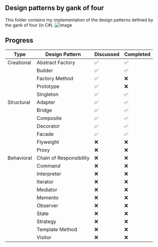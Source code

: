 ## Design patterns by gank of four

This folder contains my implementation of the design patterns defined by the gank of four (in C#).
![image](https://github.com/Navusas/garbage/assets/32360417/de4023d4-2595-46d5-a830-13657c7ca985)



## Progress

| Type         | Design Pattern       | Discussed | Completed |
|--------------|----------------------|--|-----------|
| Creational   | Abstract Factory     | :white_check_mark: | :white_check_mark:       |
|              | Builder              | :white_check_mark: | :white_check_mark:       |
|              | Factory Method       | :white_check_mark: | :x:       |
|              | Prototype            | :white_check_mark: | :x:       |
|              | Singleton            | :white_check_mark: | :white_check_mark:       |
| Structural   | Adapter              | :white_check_mark: | :white_check_mark:       |
|              | Bridge               | :white_check_mark: | :white_check_mark:       |
|              | Composite            | :white_check_mark: | :white_check_mark:       |
|              | Decorator            | :white_check_mark: | :white_check_mark:       |
|              | Facade               | :white_check_mark: | :white_check_mark:       |
|              | Flyweight            | :x: | :x:       |
|              | Proxy                | :x: | :x:       |
| Behavioral   | Chain of Responsibility | :x: | :x:       |
|              | Command              | :x: | :x:       |
|              | Interpreter          | :x: | :x:       |
|              | Iterator             | :x: | :x:       |
|              | Mediator             | :x: | :x:       |
|              | Memento              | :x: | :x:       |
|              | Observer             | :x: | :x:       |
|              | State                | :x: | :x:       |
|              | Strategy             | :x: | :x:       |
|              | Template Method      | :x: | :x:       |
|              | Visitor              | :x: | :x:       |
